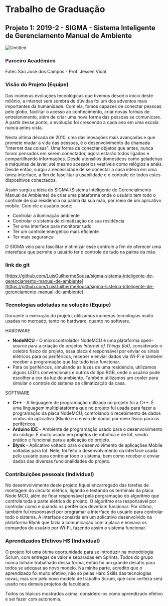 # Trabalho de Graduação

 

## Projeto 1: 2019-2 - SIGMA - Sistema Inteligente de Gerenciamento Manual de Ambiente

![Untitled](https://user-images.githubusercontent.com/56441318/132886130-f3f8a69e-8222-433c-8654-af9d656dccc6.png)

### Parceiro Acadêmico

Fatec São José dos Campos - Prof. Jessen Vidal

### Visão do Projeto (Equipe)

Das inúmeras evoluções tecnológicas que tivemos desde o início deste milênio, a internet sem sombra de dúvidas foi um dos adventos mais importantes da humanidade. Com ela, fomos capazes de conectar pessoas pelo globo, facilitar o acesso ao conhecimento, criar novas formas de entretenimento, além de criar uma nova forma das pessoas se comunicare. A partir desse ponto, a evolução foi crescendo a cada ano em uma escala nunca antes vista.

Nesta última década de 2010, uma das inovações mais avançadas e que promete mudar a vida das pessoas, é o desenvolvimento da chamada "Internet das coisas". Uma forma de conectar objetos que antes, nunca foram pensados em serem conectador, agora estarão todos ligados e compartilhando informações. Desde utensílios domesticos como geladeiras e máquinas de lavar, até mesmo acessórios vestíveis como relógios e anéis. Desde então, surgiu a necessidade de se conectar a casa inteira em uma única interface, a fim de fascilitar a usabilidade e o controle de todos estes dispositivos conectados.

Assim surgiu a ideia do SIGMA (Sistema Inteligente de Gerencialmento Manual de Ambiente) de criar uma plataforma onde o usuário tem todo o controle de sua residência na palma da sua mão, por meio de um aplicativo mobile. Com ele o usuário pode:

- Controlar a iluminação ambiente
- Controlar o sistema de climatização de sua residência
- Ter uma interface para monitorar tudo
- Ter um controle energético mais eficiente
- Ter mais segurança

O SIGMA veio para fascilitar e otimizar esse controle a fim de oferecer uma intereface que permite o usuário ter o controle de tudo na palma da mão.

### link do git

[https://github.com/LuisGuilhermeSousa/sigma-sistema-inteligente-de-gerenciamento-manual-de-ambiente](https://github.com/LuisGuilhermeSousa/sigma-sistema-inteligente-de-gerenciamento-manual-de-ambiente)

### Tecnologias adotadas na solução (Equipe)

Duruante a execução do projeto, utilizamos inumeras tecnologias muito usadas no mercado, tanto no hardware, quanto no software. 

HARDWARE

- **NodeMCU** - O microcontrolador NodeMCU é uma plataforma open-source para a criação de projetos *Internet of Things (Iot),* considerado o celebro físico do projeto, essa placa é responsável por enviar os sinais elétricos para os periféricos, receber e enviar dados via Wi-Fi e também receber a programação que faz tudo isso funcionar.
- Para os periféricos, simulando as luzes de uma residencia, utilizamos alguns LED's convencionais e outros do tipo RGB, onde o usuário pode escolher a cor da luz do ambiente. Também utilizamos um cooler para simular o controle do sistema de climatização da casa.

SOFTWARE

- **C++** - A linguagem de programação utilizada no projeto foi a C++. É uma linguagem multiplataforma que no projeto fui usada para fazer a programação da placa NodeMCU, controlando o recebimento de dados vindos do aplicativo (Blynk) e o envio de dados por meio físico para os periféricos.
- **Arduino IDE** - Ambiente de programação usado para o desenvolvimento do código. É muito usado em projetos de robótica e de Iot, sendo prático e funcional para a aplicação do projeto.
- **Blynk** - Aplicativo voltado para o desenvolvimento de aplicações Mobile voltadas para Iot. Nele, foi feito o desenvolvimento da interface usada pelo usuário para controlar todo o sistema, bem como receber e enviar dados das diversas funcionalidades do projeto.

### Contribuições pessoais (Individual)

No desemvolvimente deste projeto fiquei encarregado das tarefas de montagem do circuito elétrico, ligando e testando os terminais da placa Node MCU, além de ficar responsável pela porgramação do algoritmo que controla toda a parte elétrica do projeto. O algoritmo era responsável por controlar como e quando os periféricos deveriam funcionar. Por último, também fui responsável por programar a interface do usuário para controlar todo o sistema. A interface consistia em um aplicativo desenvolvido na plataforma Blynk que fazia a comunicação com a placa e enviava os comandos do usuário por Wi-Fi, fazendo assim o sistema funcionar.

### Aprendizados Efetivos HS (Individual)

O projeto foi uma ótima oportunidade para se introduzir na metodologia Scrum, com entregas de valor e separadas em Sprints. Todos do grupo nunca tinham trabalhado dessa forma, então foi um grande desafio para todos se adequar ao novo modelo. Na minha parte, acredito que o aprendizado foi muito efetivo, não só pelas Hard Skills das tecnologias novas, mas sim pelo novo modelo de trabalho Scrum, que com certeza será usado nos demais projetos da faculdade.

Todos os tópicos mostrados acima, considero-os como aprendizado efetivo e sei fazer com autonomia.
